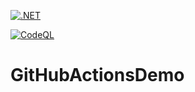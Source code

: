 [![.NET](https://github.com/drArqon/GitHubActionsDemo/actions/workflows/dotnet.yml/badge.svg?branch=master)](https://github.com/drArqon/GitHubActionsDemo/actions/workflows/dotnet.yml)

[![CodeQL](https://github.com/drArqon/GitHubActionsDemo/actions/workflows/codeql-analysis.yml/badge.svg)](https://github.com/drArqon/GitHubActionsDemo/actions/workflows/codeql-analysis.yml)

# GitHubActionsDemo
